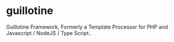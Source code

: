# guillotine
Guillotine Framework, Formerly a Template Processor for PHP and Javascript / NodeJS / Type Script..
